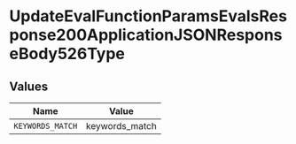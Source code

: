 # UpdateEvalFunctionParamsEvalsResponse200ApplicationJSONResponseBody526Type


## Values

| Name             | Value            |
| ---------------- | ---------------- |
| `KEYWORDS_MATCH` | keywords_match   |